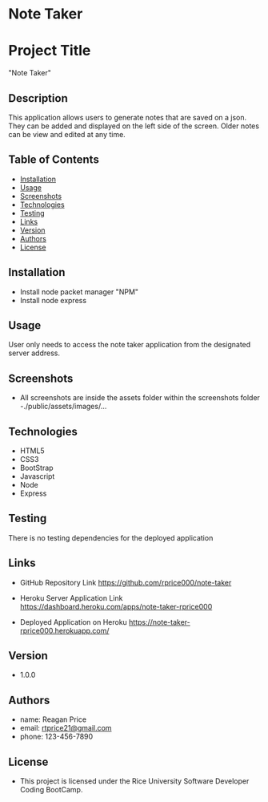 # Note Taker

# Project Title
"Note Taker" 


## Description

This application allows users to generate notes that are saved on a json.  They can be added and displayed on the left side of the screen.  Older notes can be view and edited at any time.

## Table of Contents
* [Installation](#installation)
* [Usage](#usage)
* [Screenshots](#screenshots)
* [Technologies](#technologies)
* [Testing](#testing)
* [Links](#links)
* [Version](#version)
* [Authors](#authors)
* [License](#license)

## Installation

- Install node packet manager "NPM"
- Install node express

## Usage

User only needs to access the note taker application from the designated server address.


## Screenshots

- All screenshots are inside the assets folder within the screenshots folder
-./public/assets/images/...

## Technologies
- HTML5
- CSS3
- BootStrap
- Javascript
- Node
- Express

## Testing

There is no testing dependencies for the deployed application

## Links

- GitHub Repository Link
https://github.com/rprice000/note-taker

- Heroku Server Application Link
https://dashboard.heroku.com/apps/note-taker-rprice000

- Deployed Application on Heroku
https://note-taker-rprice000.herokuapp.com/

## Version

- 1.0.0

## Authors

- name: Reagan Price
- email: rtprice21@gmail.com
- phone: 123-456-7890

## License

- This project is licensed under the Rice University Software Developer Coding BootCamp.